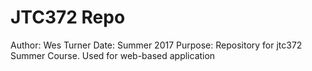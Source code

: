 # JTC372 Repo

Author: Wes Turner
Date: Summer 2017
Purpose: Repository for jtc372 Summer Course. Used for web-based application
